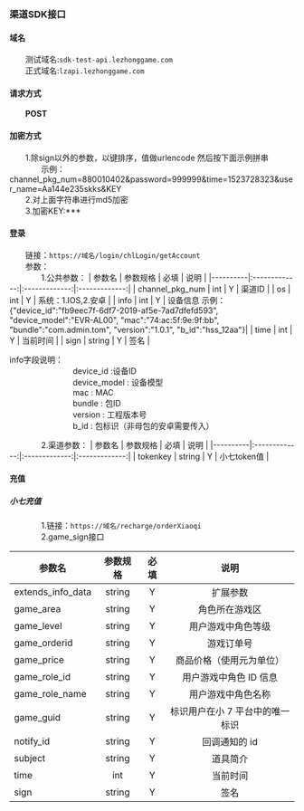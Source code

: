 ### 渠道SDK接口

#### 域名
&emsp;&emsp;测试域名:`sdk-test-api.lezhonggame.com` <br/>
&emsp;&emsp;正式域名:`lzapi.lezhonggame.com`

#### 请求方式
&emsp;&emsp;**POST**

#### 加密方式
&emsp;&emsp;1.除sign以外的参数，以键排序，值做urlencode 然后按下面示例拼串 <br/>
&emsp;&emsp;&emsp;&emsp;示例：channel_pkg_num=880010402&password=999999&time=1523728323&user_name=Aa144e235skks&KEY<br/>
&emsp;&emsp;2.对上面字符串进行md5加密 <br/>
&emsp;&emsp;3.加密KEY:*** <br/>

#### 登录
&emsp;&emsp;链接：`https://域名/login/chlLogin/getAccount` <br/>
&emsp;&emsp;参数：<br/>
&emsp;&emsp;&emsp;&emsp;1.公共参数：
 | 参数名   |      参数规格      | 必填   |      说明      |
 |----------|:-------------:|:-------------:|:-------------:|
 | channel_pkg_num |  int |  Y |  渠道ID |
 | os |  int |  Y |  系统：1.IOS,2.安卓 |
 | info |  int |  Y |  设备信息 示例：{"device_id":"fb9eec7f-6df7-2019-af5e-7ad7dfefd593", "device_model":"EVR-AL00", "mac":"74:ac:5f:9e:9f:bb", "bundle":"com.admin.tom", "version":"1.0.1", "b_id":"hss_12aa"}|
 | time |  int |  Y |  当前时间 |
 | sign |  string |  Y |  签名 |
 
 info字段说明：<br/>
&emsp;&emsp;&emsp;&emsp;&emsp;&emsp;&emsp;&emsp;device_id :设备ID<br/>
&emsp;&emsp;&emsp;&emsp;&emsp;&emsp;&emsp;&emsp;device_model : 设备模型<br/>
&emsp;&emsp;&emsp;&emsp;&emsp;&emsp;&emsp;&emsp;mac : MAC<br/>
&emsp;&emsp;&emsp;&emsp;&emsp;&emsp;&emsp;&emsp;bundle : 包ID<br/>
&emsp;&emsp;&emsp;&emsp;&emsp;&emsp;&emsp;&emsp;version : 工程版本号<br/>
&emsp;&emsp;&emsp;&emsp;&emsp;&emsp;&emsp;&emsp;b_id : 包标识（非母包的安卓需要传入）<br/>
 
&emsp;&emsp;&emsp;&emsp;2.渠道参数： 
 | 参数名   |      参数规格      | 必填   |      说明      |
 |----------|:-------------:|:-------------:|:-------------:|
 | tokenkey |  string |  Y |  小七token值 |

#### 充值
##### 小七充值
&emsp;&emsp;&emsp;&emsp;1.链接：`https://域名/recharge/orderXiaoqi`<br/>
&emsp;&emsp;&emsp;&emsp;2.game_sign接口

 | 参数名   |      参数规格      | 必填   |      说明      |
 |----------|:-------------:|:-------------:|:-------------:|
 | extends_info_data |  string |  Y |  扩展参数 |
 | game_area |  string |  Y |  角色所在游戏区 |
 | game_level |  string |  Y | 用户游戏中角色等级 |
 | game_orderid |  string |  Y |  游戏订单号 |
 | game_price |  string |  Y |  商品价格（使用元为单位） |
 | game_role_id |  string |  Y |  用户游戏中角色 ID 信息 |
 | game_role_name |  string |  Y |  用户游戏中角色名称 |
 | game_guid |  string |  Y |  标识用户在小 7 平台中的唯一标识 |
 | notify_id |  string |  Y |  回调通知的 id |
 | subject |  string |  Y |  道具简介 |
 | time |  int |  Y |  当前时间 |
 | sign |  string |  Y |  签名 |
